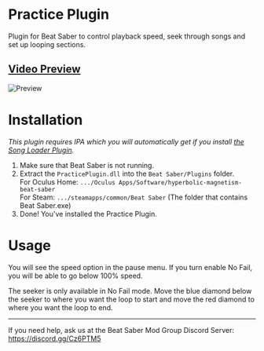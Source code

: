 # Practice Plugin
Plugin for Beat Saber to control playback speed, seek through songs and set up looping sections.

## [Video Preview](https://youtu.be/2V6pyMToqYY)

![Preview](https://i.imgur.com/Z4B8Ayc.jpg)

# Installation
*This plugin requires IPA which you will automatically get if you install [the Song Loader Plugin](https://github.com/xyonico/BeatSaberSongLoader/releases).*

1. Make sure that Beat Saber is not running.
2. Extract the `PracticePlugin.dll` into the `Beat Saber/Plugins` folder.  
	For Oculus Home: `.../Oculus Apps/Software/hyperbolic-magnetism-beat-saber`  
	For Steam: `.../steamapps/common/Beat Saber`
		(The folder that contains Beat Saber.exe)
4. Done! You've installed the Practice Plugin.

# Usage
You will see the speed option in the pause menu. If you turn enable No Fail, you will be able to go below 100% speed.

The seeker is only available in No Fail mode.
Move the blue diamond below the seeker to where you want the loop to start and move the red diamond to where you want the loop to end.

---

If you need help, ask us at the Beat Saber Mod Group Discord Server:
https://discord.gg/Cz6PTM5
